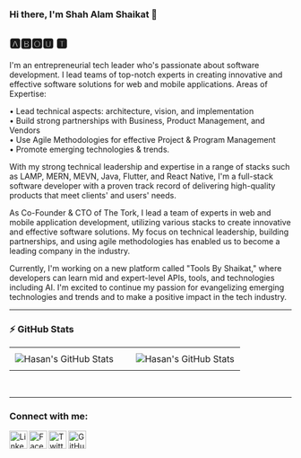 
### Hi there, I'm Shah Alam Shaikat 👋
## 🅰🅱🅾🆄 🆃

I'm an entrepreneurial tech leader who's passionate about software development. I lead teams of top-notch experts in creating innovative and effective software solutions for web and mobile applications. Areas of Expertise:

• Lead technical aspects: architecture, vision, and implementation  
• Build strong partnerships with Business, Product Management, and Vendors  
• Use Agile Methodologies for effective Project & Program Management  
• Promote emerging technologies & trends.  

With my strong technical leadership and expertise in a range of stacks such as LAMP, MERN, MEVN, Java, Flutter, and React Native, I'm a full-stack software developer with a proven track record of delivering high-quality products that meet clients' and users' needs.

As Co-Founder & CTO of The Tork, I lead a team of experts in web and mobile application development, utilizing various stacks to create innovative and effective software solutions. My focus on technical leadership, building partnerships, and using agile methodologies has enabled us to become a leading company in the industry.

Currently, I'm working on a new platform called "Tools By Shaikat," where developers can learn mid and expert-level APIs, tools, and technologies including AI. I'm excited to continue my passion for evangelizing emerging technologies and trends and to make a positive impact in the tech industry.
____


### :zap: GitHub Stats

<div id="image-table">
    <table>
	    <tr>
    	    <td style="padding:10px">
        	 <img align="center" alt="Hasan's GitHub Stats" src="https://github-readme-stats.vercel.app/api?username=ShahAlamShuvro&show_icons=true&theme=tokyonight" />
      	    </td>
	    <td style="padding:10px"> </td>
            <td style="padding:10px">
            	<img align="center"  alt="Hasan's GitHub Stats" src="https://github-readme-stats.vercel.app/api/top-langs/?username=ShahAlamShuvro&show_icons=true" />
            </td>
        </tr>
    </table>
</div>

<br />


____
### Connect with me:
<a href="https://www.linkedin.com/in/shah-alam-shaikat/">
    <img align="left"  width="32px" src="https://github.com/dmhendricks/signature-social-icons/blob/master/icons/round-flat-filled/35px/linkedin.png" alt="Linkedin"/>
</a>
<a href="https://www.facebook.com/shah.shaikat/">
    <img align="left"  width="32px" src="https://github.com/dmhendricks/signature-social-icons/blob/master/icons/round-flat-filled/35px/facebook.png" alt="Facebook"/>
</a>
<a href="https://www.twitter.com/ShahAlamShaikat/">
    <img align="left"  width="32px" src="https://github.com/dmhendricks/signature-social-icons/blob/master/icons/round-flat-filled/35px/twitter.png" alt="Twitter"/>
</a>
<a href="https://www.github.com/ShahAlamShuvro/">
    <img align="left"  width="32px" src="https://github.com/dmhendricks/signature-social-icons/blob/master/icons/round-flat-filled/35px/github.png" alt="GitHub"/>
</a>
